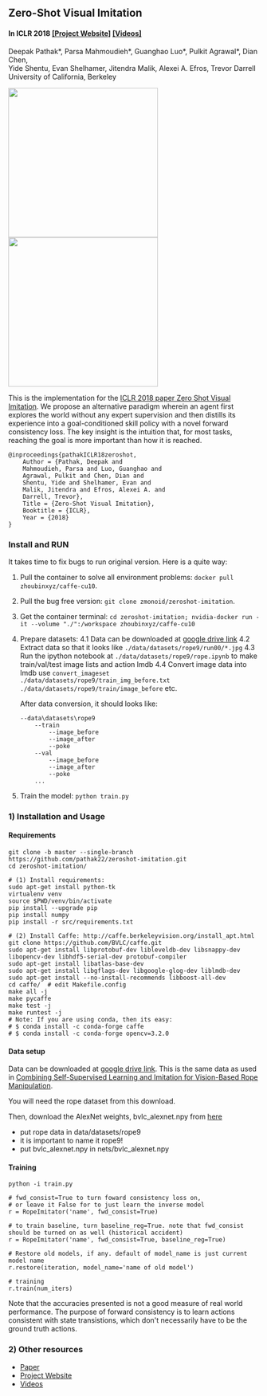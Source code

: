 ## Zero-Shot Visual Imitation ##
#### In ICLR 2018 [[Project Website]](https://pathak22.github.io/zeroshot-imitation/) [[Videos]](http://pathak22.github.io/zeroshot-imitation/index.html#demoVideos)

Deepak Pathak\*, Parsa Mahmoudieh\*, Guanghao Luo\*, Pulkit Agrawal\*, Dian Chen, <br/>Yide Shentu, Evan Shelhamer, Jitendra Malik, Alexei A. Efros, Trevor Darrell<br/>
University of California, Berkeley<br/>

<img src="https://pathak22.github.io/zeroshot-imitation/resources/turtle.gif" width="300">    <img src="https://pathak22.github.io/zeroshot-imitation/resources/baxter.gif" width="300">

This is the implementation for the [ICLR 2018 paper Zero Shot Visual Imitation](https://pathak22.github.io/zeroshot-imitation). We propose an alternative paradigm wherein an agent first explores the world without any expert supervision and then distills its experience into a goal-conditioned skill policy with a novel forward consistency loss. The key insight is the intuition that, for most tasks, reaching the goal is more important than how it is reached.

    @inproceedings{pathakICLR18zeroshot,
        Author = {Pathak, Deepak and
        Mahmoudieh, Parsa and Luo, Guanghao and
        Agrawal, Pulkit and Chen, Dian and
        Shentu, Yide and Shelhamer, Evan and
        Malik, Jitendra and Efros, Alexei A. and
        Darrell, Trevor},
        Title = {Zero-Shot Visual Imitation},
        Booktitle = {ICLR},
        Year = {2018}
    }

### Install and RUN

It takes time to fix bugs to run original version. Here is a quite way:
1. Pull the container to solve all environment problems: ```docker pull zhoubinxyz/caffe-cu10```.
2. Pull the bug free version: ```git clone zmonoid/zeroshot-imitation```.
3. Get the container terminal: ```cd zeroshot-imitation; nvidia-docker run -it --volume "./":/workspace zhoubinxyz/caffe-cu10```
4. Prepare datasets: 
    4.1 Data can be downloaded at [google drive link](https://drive.google.com/file/d/1pnX8gGqs5EQVjGy4Z6FZ5oZ9noDHlC_8/view)
    4.2 Extract data so that it looks like ```./data/datasets/rope9/run00/*.jpg```
    4.3 Run the ipython notebook at ```./data/datasets/rope9/rope.ipynb``` to make train/val/test image lists and action lmdb
    4.4 Convert image data into lmdb use ```convert_imageset ./data/datasets/rope9/train_img_before.txt ./data/datasets/rope9/train/image_before``` etc.
    
    After data conversion, it should looks like:
    ```
    --data\datasets\rope9
        --train
            --image_before
            --image_after
            --poke
        --val
            --image_before
            --image_after
            --poke
        ...
    ```
5. Train the model: ```python train.py```




### 1) Installation and Usage

#### Requirements





```Shell
git clone -b master --single-branch https://github.com/pathak22/zeroshot-imitation.git
cd zeroshot-imitation/

# (1) Install requirements:
sudo apt-get install python-tk
virtualenv venv
source $PWD/venv/bin/activate
pip install --upgrade pip
pip install numpy
pip install -r src/requirements.txt

# (2) Install Caffe: http://caffe.berkeleyvision.org/install_apt.html
git clone https://github.com/BVLC/caffe.git
sudo apt-get install libprotobuf-dev libleveldb-dev libsnappy-dev libopencv-dev libhdf5-serial-dev protobuf-compiler
sudo apt-get install libatlas-base-dev
sudo apt-get install libgflags-dev libgoogle-glog-dev liblmdb-dev
sudo apt-get install --no-install-recommends libboost-all-dev
cd caffe/  # edit Makefile.config
make all -j
make pycaffe
make test -j
make runtest -j
# Note: If you are using conda, then its easy:
# $ conda install -c conda-forge caffe
# $ conda install -c conda-forge opencv=3.2.0
```

#### Data setup
Data can be downloaded at [google drive link](https://drive.google.com/file/d/1pnX8gGqs5EQVjGy4Z6FZ5oZ9noDHlC_8/view). This is the same data as used in [Combining Self-Supervised Learning and Imitation for Vision-Based Rope Manipulation](https://ropemanipulation.github.io).

You will need the rope dataset from this download.

Then, download the AlexNet weights, bvlc_alexnet.npy from [here](https://www.cs.toronto.edu/~guerzhoy/tf_alexnet/)

- put rope data in data/datasets/rope9
- it is important to name it rope9!
- put bvlc_alexnet.npy in nets/bvlc_alexnet.npy

#### Training

```Shell
python -i train.py

# fwd_consist=True to turn foward consistency loss on,
# or leave it False for to just learn the inverse model
r = RopeImitator('name', fwd_consist=True)

# to train baseline, turn baseline_reg=True. note that fwd_consist should be turned on as well (historical accident)
r = RopeImitator('name', fwd_consist=True, baseline_reg=True)

# Restore old models, if any. default of model_name is just current model name
r.restore(iteration, model_name='name of old model')

# training
r.train(num_iters)

```

Note that the accuracies presented is not a good measure of real world performance. The purpose of forward consistency is to learn actions consistent with state transistions, which don't necessarily have to be the ground truth actions.

### 2) Other resources
  - [Paper](https://pathak22.github.io/zeroshot-imitation/resources/iclr18.pdf)
  - [Project Website](https://pathak22.github.io/zeroshot-imitation/)
  - [Videos](http://pathak22.github.io/zeroshot-imitation/index.html#demoVideos)
